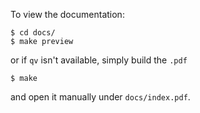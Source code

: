 To view the documentation:

    $ cd docs/
    $ make preview

or if `qv` isn't available, simply build the `.pdf`

    $ make

and open it manually under `docs/index.pdf`.
